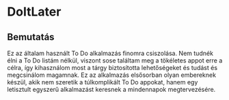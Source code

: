 # DoItLater

## Bemutatás

Ez az általam használt To Do alkalmazás finomra csiszolása. Nem tudnék élni a To Do listám nélkül, viszont sose találtam meg a tökéletes appot erre a célra, így kihasználom most a tárgy biztosította lehetőségeket és tudást és megcsinálom magamnak. Ez az alkalmazás elsősorban olyan embereknek készül, akik nem szeretik a túlkomplikált To Do appokat, hanem egy letisztult egyszerű alkalmazást keresnek a mindennapok megtervezésére.
